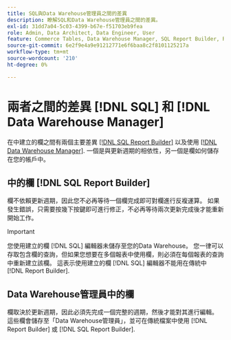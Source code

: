 ```yaml
---
title: SQL與Data Warehouse管理員之間的差異
description: 瞭解SQL和Data Warehouse管理員之間的差異。
exl-id: 31dd7a04-5c03-4399-b67e-f51703eb9fea
role: Admin, Data Architect, Data Engineer, User
feature: Commerce Tables, Data Warehouse Manager, SQL Report Builder, Reports
source-git-commit: 6e2f9e4a9e91212771e6f6baa8c2f8101125217a
workflow-type: tm+mt
source-wordcount: '210'
ht-degree: 0%

---
```


# 兩者之間的差異 [!DNL SQL] 和 [!DNL Data Warehouse Manager]

在中建立的欄之間有兩個主要差異 [[!DNL SQL Report Builder]](../dev-reports/sql-rpt-bldr.md) 以及使用 [[!DNL Data Warehouse Manager]](../data-warehouse-mgr/creating-calculated-columns.md). 一個是與更新週期的相依性，另一個是欄如何儲存在您的帳戶中。

## 中的欄 [!DNL SQL Report Builder]

欄不依賴更新週期，因此您不必再等待一個欄完成即可對欄進行反複運算。 如果發生錯誤，只需要按幾下按鍵即可進行修正，不必再等待兩次更新完成後才能重新開始工作。

>[!IMPORTANT]
>
>您使用建立的欄 [!DNL SQL] 編輯器未儲存至您的Data Warehouse。 您一律可以存取包含欄的查詢，但如果您想要在多個報表中使用欄，則必須在每個報表的查詢中重新建立該欄。 這表示使用建立的欄 [!DNL SQL] 編輯器不能用在傳統中 [!DNL Report Builder].

## Data Warehouse管理員中的欄

欄取決於更新週期，因此必須先完成一個完整的週期，然後才能對其進行編輯。 這些欄會儲存至「Data Warehouse管理員」，並可在傳統檔案中使用 [!DNL Report Builder] 或 [!DNL SQL Report Builder].
